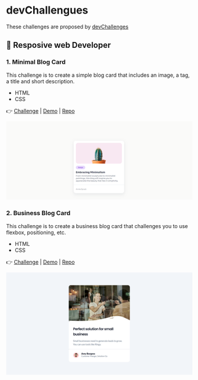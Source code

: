 # devChallengues

These challenges are proposed by [devChallenges](https://devchallenges.io/)

## 📌 Resposive web Developer

### 1. Minimal Blog Card

This challenge is to create a simple blog card that includes an image, a tag, a title and short description.

- HTML
- CSS

👉 [Challenge](https://devchallenges.io/challenge/minimal-blog-card) |
[Demo](https://65ed438ad83a6d2c24751520--cozy-lamington-251652.netlify.app/) |
[Repo](https://github.com/HLena/devChallengues/tree/main/1-resposive-web/1-minimal-blog-card)

![Minimal-blog-card](./1-resposive-web-developer/1-minimal-blog-card/assets/minimal-blog-card.png)

### 2. Business Blog Card

This challenge is to create a business blog card that challenges you to use flexbox, positioning, etc.

- HTML
- CSS

👉 [Challenge](https://devchallenges.io/challenge/business-blog-card) |
[Demo](https://65ee41a6d83a6dcdc57513cf--stellar-granita-db6fcf.netlify.app/) |
[Repo](https://github.com/HLena/devChallengues/tree/main/1-resposive-web/2-business-blog-card)

![Business-blog-card](./1-resposive-web-developer/2-business-blog-card/assets/business-blog-card.png)
